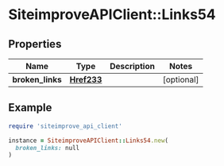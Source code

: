 # SiteimproveAPIClient::Links54

## Properties

| Name | Type | Description | Notes |
| ---- | ---- | ----------- | ----- |
| **broken_links** | [**Href233**](Href233.md) |  | [optional] |

## Example

```ruby
require 'siteimprove_api_client'

instance = SiteimproveAPIClient::Links54.new(
  broken_links: null
)
```

